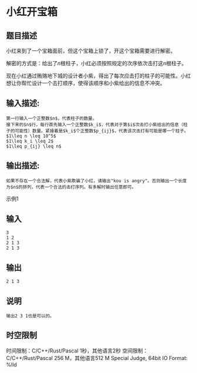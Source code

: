 # 小红开宝箱

## 题目描述

小红来到了一个宝箱面前，但这个宝箱上锁了，开这个宝箱需要进行解密。  
  
解密的方式是：给出了$n$根柱子，小红必须按照规定的次序依次击打这$n$根柱子。  
  
现在小红通过贿赂地下城的设计者小紫，得出了每次应击打的柱子的可能性。小红想让你帮忙设计一个击打顺序，使得该顺序和小紫给出的信息不冲突。

## 输入描述:
    
    
    第一行输入一个正整数$n$，代表柱子的数量。  
    接下来的$n$行，每行首先输入一个正整数$k_i$，代表对于第$i$次击打小紫给出的信息（柱子的可能性）数量。紧接着是$k_i$个正整数$p_{ij}$，代表该次击打有可能是哪一个柱子。  
    $1\leq n \leq 10^5$  
    $1\leq k_i \leq 2$  
    $1\leq p_{ij} \leq n$

## 输出描述:
    
    
    如果不存在一个合法解，代表小紫欺骗了小红，请输出"kou is angry"。否则输出一个长度为$n$的排列，代表一个合法的击打序列。有多解时输出任意即可。  
    

示例1 

## 输入
    
    
    3
    1 2
    2 1 3
    2 1 3

## 输出
    
    
    2 1 3

## 说明
    
    
    输出2 3 1也是可以的。


## 时空限制

时间限制：C/C++/Rust/Pascal 1秒，其他语言2秒
空间限制：C/C++/Rust/Pascal 256 M，其他语言512 M
Special Judge, 64bit IO Format: %lld